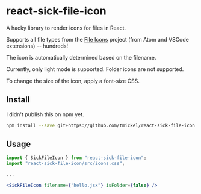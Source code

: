 # react-sick-file-icon

A hacky library to render icons for files in React.

Supports all file types from the [File Icons](https://github.com/file-icons/atom) project (from Atom and VSCode extensions) -- hundreds!

The icon is automatically determined based on the filename.

Currently, only light mode is supported. Folder icons are not supported.

To change the size of the icon, apply a font-size CSS.
## Install

I didn't publish this on npm yet.

```bash
npm install --save git+https://github.com/tmickel/react-sick-file-icon.git
```
## Usage

```jsx
import { SickFileIcon } from "react-sick-file-icon";
import "react-sick-file-icon/src/icons.css";

...

<SickFileIcon filename={"hello.jsx"} isFolder={false} />
```